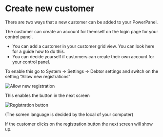 # Create new customer

There are two ways that a new customer can be added to your PowerPanel.

The customer can create an account for themself on the login page for your control panel.

* You can add a customer in your customer grid view. You can look here for a guide how to do this.
* You can decide yourself if customers can create their own account for your control panel.

To enable this go to System -> Settings -> Debtor settings and switch on the setting “Allow new registrations”

![Allow new registration](/supportpages/images/allow_new_registrations.png)

This enables the button in the next screen

![Registration button](/supportpages/images/registration_button.png)

(The screen language is decided by the local of your computer)

If the customer clicks on the registration button the next screen will show up.
